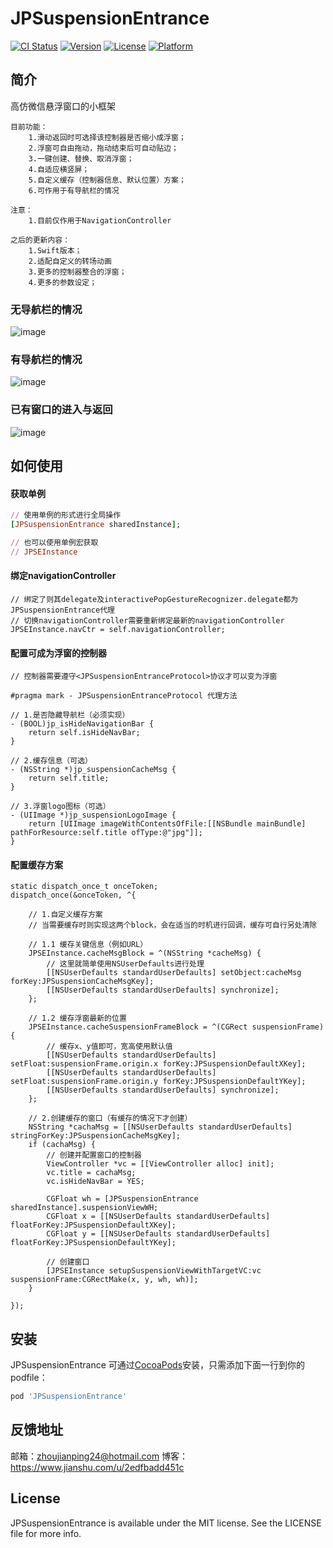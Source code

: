 # JPSuspensionEntrance

[![CI Status](https://img.shields.io/travis/Rogue24/JPSuspensionEntrance.svg?style=flat)](https://travis-ci.org/Rogue24/JPSuspensionEntrance)
[![Version](https://img.shields.io/cocoapods/v/JPSuspensionEntrance.svg?style=flat)](https://cocoapods.org/pods/JPSuspensionEntrance)
[![License](https://img.shields.io/cocoapods/l/JPSuspensionEntrance.svg?style=flat)](https://cocoapods.org/pods/JPSuspensionEntrance)
[![Platform](https://img.shields.io/cocoapods/p/JPSuspensionEntrance.svg?style=flat)](https://cocoapods.org/pods/JPSuspensionEntrance)

## 简介

高仿微信悬浮窗口的小框架

    目前功能：
        1.滑动返回时可选择该控制器是否缩小成浮窗；
        2.浮窗可自由拖动，拖动结束后可自动贴边；
        3.一键创建、替换、取消浮窗；
        4.自适应横竖屏；
        5.自定义缓存（控制器信息、默认位置）方案；
        6.可作用于有导航栏的情况

    注意：
        1.目前仅作用于NavigationController

    之后的更新内容：
        1.Swift版本；
        2.适配自定义的转场动画
        3.更多的控制器整合的浮窗；
        4.更多的参数设定；
        

### 无导航栏的情况
![image](https://github.com/Rogue24/JPSuspensionEntrance/raw/master/Cover/QQ20180615-174626-HD.gif)

### 有导航栏的情况
![image](https://github.com/Rogue24/JPSuspensionEntrance/raw/master/Cover/QQ20180615-174820-HD.gif)

### 已有窗口的进入与返回
![image](https://github.com/Rogue24/JPSuspensionEntrance/raw/master/Cover/QQ20180615-175232-HD.gif)

## 如何使用

#### 获取单例
```ruby
// 使用单例的形式进行全局操作
[JPSuspensionEntrance sharedInstance]; 

// 也可以使用单例宏获取
// JPSEInstance
```
#### 绑定navigationController
```
// 绑定了则其delegate及interactivePopGestureRecognizer.delegate都为JPSuspensionEntrance代理
// 切换navigationController需要重新绑定最新的navigationController
JPSEInstance.navCtr = self.navigationController;
```
#### 配置可成为浮窗的控制器
```
// 控制器需要遵守<JPSuspensionEntranceProtocol>协议才可以变为浮窗

#pragma mark - JPSuspensionEntranceProtocol 代理方法

// 1.是否隐藏导航栏（必须实现）
- (BOOL)jp_isHideNavigationBar {
    return self.isHideNavBar;
}

// 2.缓存信息（可选）
- (NSString *)jp_suspensionCacheMsg {
    return self.title;
}

// 3.浮窗logo图标（可选）
- (UIImage *)jp_suspensionLogoImage {
    return [UIImage imageWithContentsOfFile:[[NSBundle mainBundle] pathForResource:self.title ofType:@"jpg"]];
}
```

#### 配置缓存方案
```
static dispatch_once_t onceToken;
dispatch_once(&onceToken, ^{

    // 1.自定义缓存方案
    // 当需要缓存时则实现这两个block，会在适当的时机进行回调，缓存可自行另处清除

    // 1.1 缓存关键信息（例如URL）
    JPSEInstance.cacheMsgBlock = ^(NSString *cacheMsg) {
        // 这里就简单使用NSUserDefaults进行处理
        [[NSUserDefaults standardUserDefaults] setObject:cacheMsg forKey:JPSuspensionCacheMsgKey];
        [[NSUserDefaults standardUserDefaults] synchronize];
    };

    // 1.2 缓存浮窗最新的位置
    JPSEInstance.cacheSuspensionFrameBlock = ^(CGRect suspensionFrame) {
        // 缓存x、y值即可，宽高使用默认值
        [[NSUserDefaults standardUserDefaults] setFloat:suspensionFrame.origin.x forKey:JPSuspensionDefaultXKey];
        [[NSUserDefaults standardUserDefaults] setFloat:suspensionFrame.origin.y forKey:JPSuspensionDefaultYKey];
        [[NSUserDefaults standardUserDefaults] synchronize];
    };

    // 2.创建缓存的窗口（有缓存的情况下才创建）
    NSString *cachaMsg = [[NSUserDefaults standardUserDefaults] stringForKey:JPSuspensionCacheMsgKey];
    if (cachaMsg) {
        // 创建并配置窗口的控制器
        ViewController *vc = [[ViewController alloc] init];
        vc.title = cachaMsg;
        vc.isHideNavBar = YES;

        CGFloat wh = [JPSuspensionEntrance sharedInstance].suspensionViewWH;
        CGFloat x = [[NSUserDefaults standardUserDefaults] floatForKey:JPSuspensionDefaultXKey];
        CGFloat y = [[NSUserDefaults standardUserDefaults] floatForKey:JPSuspensionDefaultYKey];

        // 创建窗口
        [JPSEInstance setupSuspensionViewWithTargetVC:vc suspensionFrame:CGRectMake(x, y, wh, wh)];
    }

});

```

## 安装

JPSuspensionEntrance 可通过[CocoaPods](http://cocoapods.org)安装，只需添加下面一行到你的podfile：

```ruby
pod 'JPSuspensionEntrance'
```

## 反馈地址

邮箱：zhoujianping24@hotmail.com
博客：https://www.jianshu.com/u/2edfbadd451c

## License

JPSuspensionEntrance is available under the MIT license. See the LICENSE file for more info.

